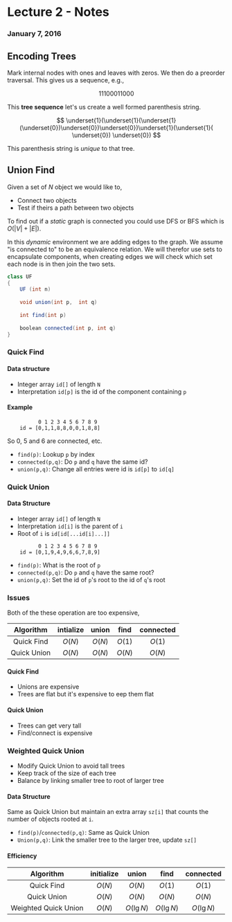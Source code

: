 # Lecture 2 - Notes  

### January 7, 2016  

## Encoding Trees

Mark internal nodes with ones and leaves with zeros. We then do a preorder traversal. This gives us a sequence, e.g.,

$$
    11100011000
$$

This __tree sequence__ let's us create a well formed parenthesis string.

$$
    \underset{1}(\underset{1}(\underset{1}(\underset{0})\underset{0})\underset{0})\underset{1}(\underset{1}( \underset{0}) \underset{0})
$$

This parenthesis string is _unique_ to that tree.

## Union Find

Given a set of $N$ object we would like to,

* Connect two objects
* Test if theirs a path between two objects

To find out if a _static_ graph is connected you could use DFS or BFS which is $O(|V| + |E|)$.

In this _dynamic_ environment we are adding edges to the graph. We assume "is connected to" to be an equivalence relation. We will therefor use sets to encapsulate components, when creating edges we will check which set each node is in then join the two sets.

```cs
class UF
{
    UF (int n)
    
    void union(int p,  int q)
    
    int find(int p)
    
    boolean connected(int p, int q)
}
```

### Quick Find

#### Data structure

* Integer array `id[]` of length `N`
* Interpretation `id[p]` is the id of the component containing `p`

#### Example

```
          0 1 2 3 4 5 6 7 8 9
    id = [0,1,1,8,8,0,0,1,8,8]
```

So 0, 5 and 6 are connected, etc.

* `find(p)`: Lookup `p` by index
* `connected(p,q)`: Do `p` and `q` have the same id?
* `union(p,q)`: Change all entries were id is `id[p]` to `id[q]`



### Quick Union

#### Data Structure

* Integer array `id[]` of length `N`
* Interpretation `id[i]` is the parent of `i`
* Root of `i` is `id[id[...id[i]...]]`

```
          0 1 2 3 4 5 6 7 8 9
    id = [0,1,9,4,9,6,6,7,8,9]
```

* `find(p)`: What is the root of `p`
* `connected(p,q)`: Do `p` and `q` have the same root?
* `union(p,q)`: Set the id of `p`'s root to the id of `q`'s root

### Issues

Both of the these operation are too expensive,

|  Algorithm  | intialize |  union |  find  | connected |
|:-----------:|:---------:|:------:|:------:|:---------:|
|  Quick Find |   $O(N)$  | $O(N)$ | $O(1)$ |   $O(1)$  |
| Quick Union |   $O(N)$  | $O(N)$ | $O(N)$ |   $O(N)$  |

#### Quick Find

* Unions are expensive
* Trees are flat but it's expensive to eep them flat

#### Quick Union

* Trees can get very tall
* Find/connect is expensive

### Weighted Quick Union

* Modify Quick Union to avoid tall trees
* Keep track of the size of each tree
* Balance by linking smaller tree to root of larger tree

#### Data Structure

Same as Quick Union but maintain an extra array `sz[i]` that counts the number of objects rooted at `i`.

* `find(p)`/`connected(p,q)`: Same as Quick Union
* `Union(p,q)`: Link the smaller tree to the larger tree, update `sz[]`

#### Efficiency

|       Algorithm      | initialize |    union    |     find    |  connected  |
|:--------------------:|:----------:|:-----------:|:-----------:|:-----------:|
|      Quick Find      |   $O(N)$   |    $O(N)$   |    $O(1)$   |    $O(1)$   |
|      Quick Union     |   $O(N)$   |    $O(N)$   |    $O(N)$   |    $O(N)$   |
| Weighted Quick Union | $O(N)$     | $O(\lg{N})$ | $O(\lg{N})$ | $O(\lg{N})$ |
